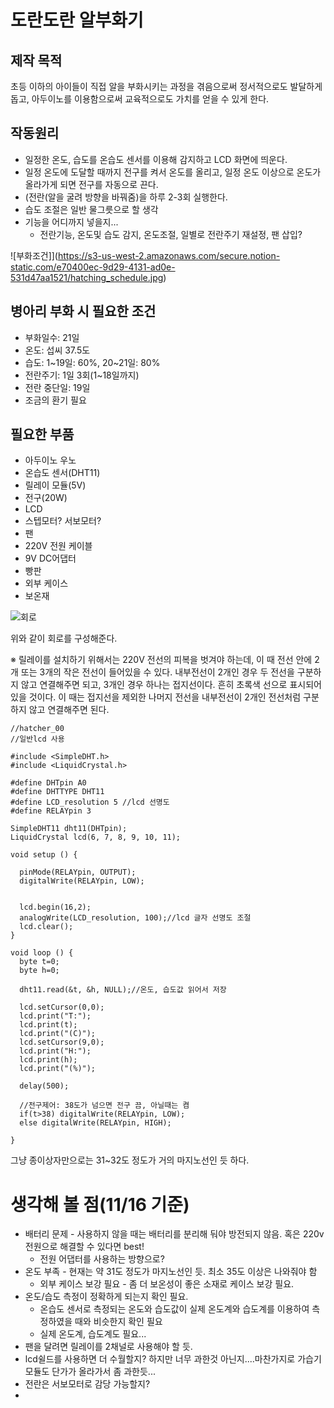 # 도란도란 알부화기


## 제작 목적
초등 이하의 아이들이 직접 알을 부화시키는 과정을 겪음으로써 정서적으로도 발달하게 돕고, 아두이노를 이용함으로써 교육적으로도 가치를 얻을 수 있게 한다.   


## 작동원리

- 일정한 온도, 습도를 온습도 센서를 이용해 감지하고 LCD 화면에 띄운다.
- 일정 온도에 도달할 때까지 전구를 켜서 온도를 올리고, 일정 온도 이상으로 온도가 올라가게 되면 전구를 자동으로 끈다.
- (전란(알을 굴려 방향을 바꿔줌)을 하루 2-3회 실행한다.
- 습도 조절은 일반 물그릇으로 할 생각
- 기능을 어디까지 넣을지...
    - 전란기능, 온도및 습도 감지, 온도조절, 일별로 전란주기 재설정, 팬 삽입?


![부화조건]](https://s3-us-west-2.amazonaws.com/secure.notion-static.com/e70400ec-9d29-4131-ad0e-531d47aa1521/hatching_schedule.jpg)

## 병아리 부화 시 필요한 조건

- 부화일수: 21일
- 온도: 섭씨 37.5도
- 습도: 1~19일: 60%, 20~21일: 80%
- 전란주기: 1일 3회(1~18일까지)
- 전란 중단일: 19일
- 조금의 환기 필요


## 필요한 부품

- 아두이노 우노
- 온습도 센서(DHT11)
- 릴레이 모듈(5V)
- 전구(20W)
- LCD
- 스텝모터? 서보모터?
- 팬
- 220V 전원 케이블
- 9V DC어댑터
- 빵판
- 외부 케이스
- 보온재


![회로](https://s3-us-west-2.amazonaws.com/secure.notion-static.com/c4fe71f0-15c4-4437-b64a-e774149c2e39/hatcher_01_bb.jpg)

위와 같이 회로를 구성해준다. 

※ 릴레이를 설치하기 위해서는 220V 전선의 피복을 벗겨야 하는데, 이 때 전선 안에 2개 또는 3개의 작은 전선이 들어있을 수 있다. 내부전선이 2개인 경우 두 전선을 구분하지 않고 연결해주면 되고, 3개인 경우 하나는 접지선이다. 흔히 초록색 선으로 표시되어 있을 것이다. 이 때는 접지선을 제외한 나머지 전선을 내부전선이 2개인 전선처럼 구분하지 않고 연결해주면 된다.



```
//hatcher_00
//일반lcd 사용

#include <SimpleDHT.h>
#include <LiquidCrystal.h>

#define DHTpin A0
#define DHTTYPE DHT11
#define LCD_resolution 5 //lcd 선명도
#define RELAYpin 3

SimpleDHT11 dht11(DHTpin);
LiquidCrystal lcd(6, 7, 8, 9, 10, 11);

void setup () {
  
  pinMode(RELAYpin, OUTPUT);
  digitalWrite(RELAYpin, LOW);
  
  
  lcd.begin(16,2);
  analogWrite(LCD_resolution, 100);//lcd 글자 선명도 조절
  lcd.clear();
}

void loop () {
  byte t=0;
  byte h=0;

  dht11.read(&t, &h, NULL);//온도, 습도값 읽어서 저장
  
  lcd.setCursor(0,0);
  lcd.print("T:");
  lcd.print(t);
  lcd.print("(C)");
  lcd.setCursor(9,0);
  lcd.print("H:");
  lcd.print(h);
  lcd.print("(%)");

  delay(500);

  //전구제어: 38도가 넘으면 전구 끔, 아닐때는 켬
  if(t>38) digitalWrite(RELAYpin, LOW);
  else digitalWrite(RELAYpin, HIGH);

}
```


그냥 종이상자만으로는 31~32도 정도가 거의 마지노선인 듯 하다.


# 생각해 볼 점(11/16 기준)

- 배터리 문제 - 사용하지 않을 때는 배터리를 분리해 둬야 방전되지 않음. 혹은 220v 전원으로 해결할 수 있다면 best!
    - 전원 어댑터를 사용하는 방향으로?
- 온도 부족 - 현재는 약 31도 정도가 마지노선인 듯. 최소 35도 이상은 나와줘야 함
    - 외부 케이스 보강 필요 - 좀 더 보온성이 좋은 소재로 케이스 보강 필요.
- 온도/습도 측정이 정확하게 되는지 확인 필요.
    - 온습도 센서로 측정되는 온도와 습도값이 실제 온도계와 습도계를 이용하여 측정하였을 때와 비슷한지 확인 필요
    - 실제 온도계, 습도계도 필요...
- 팬을 달려면 릴레이를 2채널로 사용해야 할 듯.
- lcd쉴드를 사용하면 더 수월할지? 하지만 너무 과한것 아닌지....마찬가지로 가습기 모듈도 단가가 올라가서 좀 과한듯...
- 전란은 서보모터로 감당 가능할지?
-




